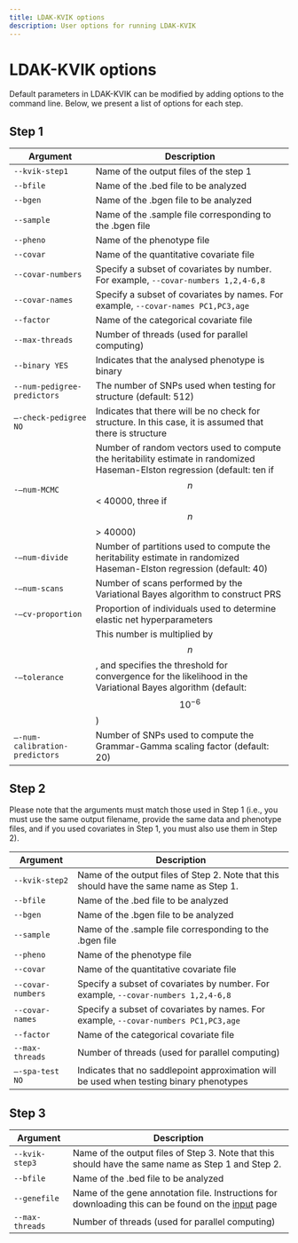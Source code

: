 ```yaml
---
title: LDAK-KVIK options
description: User options for running LDAK-KVIK
---
```

<script type="text/javascript" async
  src="https://cdnjs.cloudflare.com/ajax/libs/mathjax/2.7.7/MathJax.js?config=TeX-MML-AM_CHTML">
</script>

# LDAK-KVIK options

Default parameters in LDAK-KVIK can be modified by adding options to the command line. Below, we present a list of options for each step.

## Step 1

| Argument |  Description |
|--------------------|--------|
|`--kvik-step1`    | Name of the output files of the step 1   |
|`--bfile`   | Name of the .bed file to be analyzed      |
|`--bgen`   | Name of the .bgen file to be analyzed      |
|`--sample`   | Name of the .sample file corresponding to the .bgen file      |
|`--pheno`   | Name of the phenotype file      |
|`--covar`   | Name of the quantitative covariate file     |
|`--covar-numbers`   | Specify a subset of covariates by number. For example, `--covar-numbers 1,2,4-6,8`     |
|`--covar-names`   | Specify a subset of covariates by names. For example, `--covar-names PC1,PC3,age`     |
|`--factor`   | Name of the categorical covariate file     |
| `--max-threads` | Number of threads (used for parallel computing) |
| `--binary YES`    |  Indicates that the analysed phenotype is binary |
| `--num-pedigree-predictors`    |  The number of SNPs used when testing for structure (default: 512)   |
| `–-check-pedigree NO`   |  Indicates that there will be no check for structure. In this case, it is assumed that there is structure    |
| `-–num-MCMC`   | Number of random vectors used to compute the heritability estimate in randomized Haseman-Elston regression (default: ten if $$n$$ < 40000, three if $$n$$ > 40000)     |
| `-–num-divide`   | Number of partitions used to compute the heritability estimate in randomized Haseman-Elston regression (default: 40)    |
| `-–num-scans`   | Number of scans performed by the Variational Bayes algorithm to construct PRS   |
| `-–cv-proportion`   | Proportion of individuals used to determine elastic net hyperparameters   |
| `-–tolerance`   | This number is multiplied by $$n$$, and specifies the threshold for convergence for the likelihood in the Variational Bayes algorithm (default: $$10^{-6}$$)   |
| `–-num-calibration-predictors`   | Number of SNPs used to compute the Grammar-Gamma scaling factor (default: 20)  |

## Step 2

Please note that the arguments must match those used in Step 1 (i.e., you must use the same output filename, provide the same data and phenotype files, and if you used covariates in Step 1, you must also use them in Step 2).

| Argument |  Description |
|--------------------|--------|
|`--kvik-step2`    | Name of the output files of Step 2. Note that this should have the same name as Step 1.   |
|`--bfile`   | Name of the .bed file to be analyzed      |
|`--bgen`   | Name of the .bgen file to be analyzed      |
|`--sample`   | Name of the .sample file corresponding to the .bgen file      |
|`--pheno`   | Name of the phenotype file      |
|`--covar`   | Name of the quantitative covariate file     |
|`--covar-numbers`   | Specify a subset of covariates by number. For example, `--covar-numbers 1,2,4-6,8`     |
|`--covar-names`   | Specify a subset of covariates by names. For example, `--covar-numbers PC1,PC3,age`     |
|`--factor`   | Name of the categorical covariate file     |
| `--max-threads` | Number of threads (used for parallel computing) |
| `–-spa-test NO`   | Indicates that no saddlepoint approximation will be used when testing binary phenotypes  |

## Step 3

| Argument |  Description | 
|------------|--------|
|`--kvik-step3`    | Name of the output files of Step 3. Note that this should have the same name as Step 1 and Step 2.   |
|`--bfile`   | Name of the .bed file to be analyzed      |
|`--genefile`   | Name of the gene annotation file. Instructions for downloading this can be found on the [input](input) page       |
| `--max-threads` | Number of threads (used for parallel computing) |
